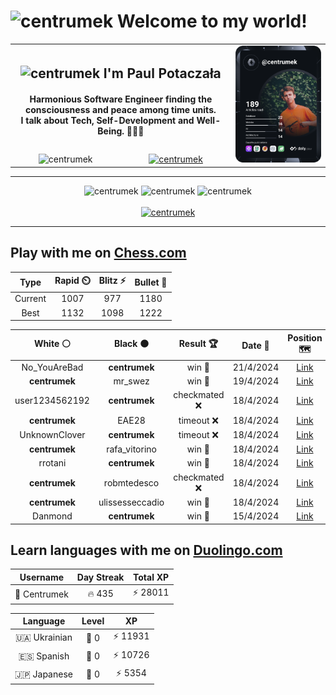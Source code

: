 <h1>
  <img
    src="https://emojis.slackmojis.com/emojis/images/1531849430/4246/blob-sunglasses.gif"
    width="30"
    alt="centrumek"
  />
  Welcome to my world!
</h1>

<table>
  <tbody>
    <tr>
      <td align="center" width="70%" colspan="2">
        <h2>
          <img
            src="https://raw.githubusercontent.com/MartinHeinz/MartinHeinz/master/wave.gif"
            width="30px"
            alt="centrumek"
          />
          I'm Paul Potaczała
        </h2>
        <h4>
          Harmonious Software Engineer finding the consciousness and peace among time units.
          <br/>
          I talk about Tech, Self-Development and Well-Being. 🌿🧘🚀
        </h4>
      </td>
      <td width="30%" rowspan="2">
        <a href="https://app.daily.dev/centrumek">
          <img
            src="./devcard.svg"
            alt="centrumek"
          />
        </a>
      </td>
    </tr>
    <tr align="center">
      <td>
        <img
          src="https://komarev.com/ghpvc/?username=centrumek&label=visitors&color=0e75b6&style=flat"
          alt="centrumek"
        >
      </td>
      <td>
        <a href="https://stackoverflow.com/users/14496012/centrumek">
          <img
            src="https://stackoverflow.com/users/flair/14496012.png?theme=dark"
            alt="centrumek"
          >
        </a>
      </td>
    </tr>
  </tbody>
</table>

---
<div align="center">
  <img 
    src="https://github-readme-stats.vercel.app/api?username=centrumek&show_icons=true&count_private=true&theme=dark&hide_border=true&hide=issues,contribs&bg_color=00000000"
    alt="centrumek"
  />
  <img
    src="https://github-readme-stats.vercel.app/api/top-langs/?username=centrumek&layout=compact&hide_border=true&theme=dark&bg_color=00000000&langs_count=6&exclude_repo=air-statistic-app"
    alt="centrumek"
  />
  <img 
    src="https://github-readme-streak-stats.herokuapp.com?user=centrumek&theme=dark&hide_border=true&background=FFFFFF00"
    alt="centrumek"
  />
  <br/>
  <br/>
  <a href="https://www.buymeacoffee.com/centrumek">
    <img
      src="https://cdn.buymeacoffee.com/buttons/v2/default-orange.png"
      height="50"
      width="210"
      alt="centrumek"
    />
  </a>
</div>

---

## Play with me on [Chess.com](https://www.chess.com/member/centrumek)

<div align="center">
<!--START_SECTION:chessStats-->
<!-- Automatically generated with https://github.com/Balastrong/chess-stats-action -->

| Type | Rapid ⏲️ | Blitz ⚡ | Bullet 🔫 |
|:---:|:---:|:---:|:---:|
| Current | 1007 | 977 | 1180 |
| Best | 1132 | 1098 | 1222 |

| White ⚪ | Black ⚫ | Result 🏆 | Date 📅 | Position 🗺️ | Type 🕕 |
|:---:|:---:|:---:|:---:|:---:|:---:|
| No_YouAreBad | **centrumek** | win 🥇 | 21/4/2024 | <a href="http://www.ee.unb.ca/cgi-bin/tervo/fen.pl?select=8/p7/1p4k1/6p1/3K2p1/1P2RbP1/r7/8 w - -">Link</a> | Bullet |
| **centrumek** | mr_swez | win 🥇 | 19/4/2024 | <a href="http://www.ee.unb.ca/cgi-bin/tervo/fen.pl?select=2k5/4R1p1/3r4/1K6/5p1P/8/2P5/8 b - -">Link</a> | Bullet |
| user1234562192 | **centrumek** | checkmated ❌ | 18/4/2024 | <a href="http://www.ee.unb.ca/cgi-bin/tervo/fen.pl?select=4Qk1r/6pp/1p3q2/pBpPb3/3pP3/8/PP3PPP/R1B1K1NR b KQ -">Link</a> | Bullet |
| **centrumek** | EAE28 | timeout ❌ | 18/4/2024 | <a href="http://www.ee.unb.ca/cgi-bin/tervo/fen.pl?select=4k2r/2p2p2/4p1pp/4N3/3P1P1P/3KP2R/6P1/1q6 w k -">Link</a> | Bullet |
| UnknownClover | **centrumek** | timeout ❌ | 18/4/2024 | <a href="http://www.ee.unb.ca/cgi-bin/tervo/fen.pl?select=7r/p7/1p3Q2/4p1p1/3pP1Pk/8/P2K3P/7R b - -">Link</a> | Bullet |
| **centrumek** | rafa_vitorino | win 🥇 | 18/4/2024 | <a href="http://www.ee.unb.ca/cgi-bin/tervo/fen.pl?select=2r2r1k/1b2q2P/pp2p1pP/3P2N1/P1p1pP2/Rn2P3/1B6/3QK2R b K -">Link</a> | Bullet |
| rrotani | **centrumek** | win 🥇 | 18/4/2024 | <a href="http://www.ee.unb.ca/cgi-bin/tervo/fen.pl?select=8/5b1p/4pk2/RpP2p1p/n4P2/5r2/2PK4/8 w - -">Link</a> | Bullet |
| **centrumek** | robmtedesco | checkmated ❌ | 18/4/2024 | <a href="http://www.ee.unb.ca/cgi-bin/tervo/fen.pl?select=Q7/2p1ppbk/3p2p1/2P3P1/P2P1q1K/1r6/7P/2R5 w - -">Link</a> | Bullet |
| **centrumek** | ulissesseccadio | win 🥇 | 18/4/2024 | <a href="http://www.ee.unb.ca/cgi-bin/tervo/fen.pl?select=8/6p1/7p/4K2P/6P1/k7/p7/2Q2B2 b - -">Link</a> | Bullet |
| Danmond | **centrumek** | win 🥇 | 15/4/2024 | <a href="http://www.ee.unb.ca/cgi-bin/tervo/fen.pl?select=8/p6p/1p6/2pk4/8/b2P4/P4rPK/8 w - -">Link</a> | Bullet |

<!--END_SECTION:chessStats-->
</div>

## Learn languages with me on [Duolingo.com](https://www.duolingo.com/profile/Centrumek)

<div align="center">
<!--START_SECTION:duolingoStats-->
<!-- Automatically generated with https://github.com/centrumek/duolingo-readme-stats-->

| Username | Day Streak | Total XP |
|:---:|:---:|:---:|
| 👤 Centrumek | 🔥 435 | ⚡ 28011 |

| Language | Level | XP |
|:---:|:---:|:---:|
| 🇺🇦 Ukrainian | 👑 0 | ⚡ 11931 |
| 🇪🇸 Spanish | 👑 0 | ⚡ 10726 |
| 🇯🇵 Japanese | 👑 0 | ⚡ 5354 |

<!--END_SECTION:duolingoStats-->
</div>
<!--
**centrumek/centrumek** is a ✨ _special_ ✨ repository because its `README.md` (this file) appears on your GitHub profile.

Here are some ideas to get you started:

- 🔭 I’m currently working on ...
- 🌱 I’m currently learning ...
- 👯 I’m looking to collaborate on ...
- 🤔 I’m looking for help with ...
- 💬 Ask me about ...
- 📫 How to reach me: ...
- 😄 Pronouns: ...
- ⚡ Fun fact: ...
-->
